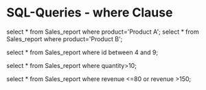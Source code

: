 # SQL-Queries - where Clause

select * from Sales_report where product='Product A';
select * from Sales_report where product='Product B';

select * from Sales_report where id between 4 and 9;

select * from Sales_report where quantity>10;

select * from Sales_report where revenue <=80 or revenue >150;
